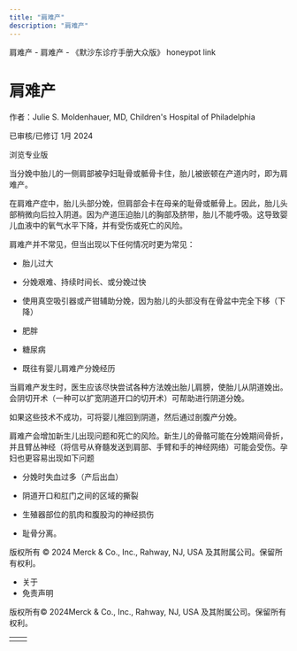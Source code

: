 ```yaml
---
title: "肩难产"
description: "肩难产"
---
```


﻿肩难产 \- 肩难产 \- 《默沙东诊疗手册大众版》 honeypot link

# 肩难产

作者：Julie S. Moldenhauer, MD, Children's Hospital of Philadelphia

已审核/已修订 1月 2024

浏览专业版

当分娩中胎儿的一侧肩部被孕妇耻骨或骶骨卡住，胎儿被嵌顿在产道内时，即为肩难产。

在肩难产症中，胎儿头部分娩，但肩部会卡在母亲的耻骨或骶骨上。因此，胎儿头部稍微向后拉入阴道。因为产道压迫胎儿的胸部及脐带，胎儿不能呼吸。这导致婴儿血液中的氧气水平下降，并有受伤或死亡的风险。

肩难产并不常见，但当出现以下任何情况时更为常见：

- 胎儿过大

- 分娩艰难、持续时间长、或分娩过快

- 使用真空吸引器或产钳辅助分娩，因为胎儿的头部没有在骨盆中完全下移（下降）

- 肥胖

- 糖尿病

- 既往有婴儿肩难产分娩经历


当肩难产发生时，医生应该尽快尝试各种方法娩出胎儿肩膀，使胎儿从阴道娩出。会阴切开术（一种可以扩宽阴道开口的切开术）可帮助进行阴道分娩。

如果这些技术不成功，可将婴儿推回到阴道，然后通过剖腹产分娩。

肩难产会增加新生儿出现问题和死亡的风险。新生儿的骨骼可能在分娩期间骨折，并且臂丛神经（将信号从脊髓发送到肩部、手臂和手的神经网络）可能会受伤。孕妇也更容易出现如下问题

- 分娩时失血过多（产后出血）

- 阴道开口和肛门之间的区域的撕裂

- 生殖器部位的肌肉和腹股沟的神经损伤

- 耻骨分离。




版权所有 © 2024
Merck & Co., Inc., Rahway, NJ, USA 及其附属公司。保留所有权利。

- 关于
- 免责声明

版权所有© 2024Merck & Co., Inc., Rahway, NJ, USA 及其附属公司。保留所有权利。

|     |     |
| --- | --- |
|  |  |